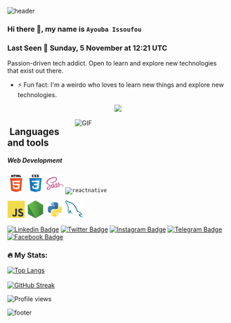 ![header]([https://capsule-render.vercel.app/api?type=wave&color=gradient&height=300&section=header&text=YassDevWorld%20&fontSize=90&animation=fadeIn&fontAlignY=38&desc=Welcome%20to%20my%20world%20of%20endless%20learning%20adventure!&descAlignY=53&descAlign=62](https://scontent.facc7-1.fna.fbcdn.net/v/t39.30808-6/370381418_1771778456592733_9218815250204468298_n.jpg?stp=dst-jpg_p720x720&_nc_cat=101&ccb=1-7&_nc_sid=783fdb&_nc_ohc=z6f8c9gA6f8AX-0RYRT&_nc_ht=scontent.facc7-1.fna&oh=00_AfCzeIhI8y1K9nUtcl-UKPICUxdflxX5ZDWO7ObfTeec2A&oe=65C24153))
### Hi there 👋, my name is `Ayouba Issoufou`
### Last Seen 👀 Sunday, 5 November at 12:21 UTC

Passion-driven tech addict. Open to learn and explore new technologies that exist out there.
- ⚡ Fun fact: I'm a weirdo who loves to learn new things and explore new technologies.

<p align="center">
    <a href="https://github.com/yassine-hamadou/readme-typing-svg"><img src="https://readme-typing-svg.herokuapp.com/?lines=%20The%20more%20you%20know;The%20more%20you%20realize;you%20don't%20know&font=Fira%20Code&center=true&width=440&height=45&color=f75c7e&vCenter=true&size=22">
    </a>
</p>

<img align="right" alt="GIF" src="./programmer.gif" width="350" />

## ️ Languages and tools


##### Web Development
<code><img src="https://raw.githubusercontent.com/devicons/devicon/master/icons/html5/html5-original-wordmark.svg" alt="html5" width="40"/></code>
<code><img src="https://raw.githubusercontent.com/devicons/devicon/master/icons/css3/css3-original-wordmark.svg" alt="css3" width="40"/></code>
<code><img src="https://raw.githubusercontent.com/devicons/devicon/master/icons/sass/sass-original.svg" alt="sass" width="40"/></code>
<code><img src="https://reactnative.dev/img/header_logo.svg" alt="reactnative" width="40"/></code>

<code><img src="https://raw.githubusercontent.com/devicons/devicon/master/icons/javascript/javascript-original.svg" alt="javascript" width="40"/></code>
<code><img src="https://raw.githubusercontent.com/devicons/devicon/master/icons/nodejs/nodejs-original.svg" alt="nodejs" width="40"/></code>
<code><img src="https://raw.githubusercontent.com/devicons/devicon/master/icons/python/python-original.svg" alt="python" width="40"/></code>
<code><img src="https://raw.githubusercontent.com/devicons/devicon/master/icons/mysql/mysql-original.svg" alt="mysql" width="40"/></code>

[![Linkedin Badge](https://img.shields.io/badge/-LinkedIn-0e76a8?style=flat-square&logo=Linkedin&logoColor=white)](https://www.linkedin.com/in/#)
[![Twitter Badge](https://img.shields.io/badge/-Twitter-00acee?style=flat-square&logo=Twitter&logoColor=white)](https://twitter.com/yassine)
[![Instagram Badge](https://img.shields.io/badge/-Instagram-e4405f?style=flat-square&logo=Instagram&logoColor=white)](https://www.instagram.com/yassine/)
[![Telegram Badge](https://img.shields.io/badge/-Telegram-0088cc?style=flat-square&logo=Telegram&logoColor=white)](https://t.me/yassine)
[![Facebook Badge](https://img.shields.io/badge/-Facebook-0088cc?style=flat-square&logo=Facebook&logoColor=white)](https://www.facebook.com/yassinehamadou) 
 

      
### 🔥 My Stats:

[![Top Langs](https://github-readme-stats.vercel.app/api/top-langs/?username=yassine-hamadou&layout=compact&theme=vision-friendly-dark)](https://github.com/yassine-hamadou/github-readme-stats)  
 <br />
[![GitHub Streak](http://github-readme-streak-stats.herokuapp.com?user=yassine-hamadou&theme=merko&hide_border=false)](https://git.io/streak-st)
 
     

![Profile views](https://gpvc.arturio.dev/yassine-hamadou)

![footer](https://capsule-render.vercel.app/api?type=wave&color=gradient&height=300&section=footer&descAlignY=51&descAlign=62)
